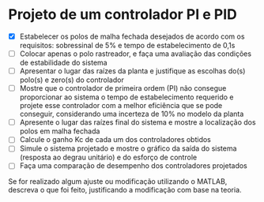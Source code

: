
# Projeto de um controlador PI e PID

- [x] Estabelecer os polos de malha fechada desejados de acordo com os requisitos: sobressinal de 5% e tempo de estabelecimento de 0,1s
- [ ] Colocar apenas o polo rastreador, e faça uma avaliação das condições
de estabilidade do sistema
- [ ] Apresentar o lugar das raízes da planta e justifique as escolhas do(s) polo(s)
e zero(s) do controlador
- [ ] Mostre que o controlador de primeira ordem (PI) não consegue proporcionar ao sistema o tempo de estabelecimento requerido e projete esse controlador com a melhor eficiência que se pode conseguir, considerando uma incerteza de 10% no modelo da planta
- [ ] Apresente o lugar das raízes final do sistema e mostre a localização dos polos em malha fechada
- [ ] Calcule o ganho Kc de cada um dos controladores obtidos
- [ ] Simule o sistema projetado e mostre o gráfico da saída do sistema (resposta ao degrau unitário) e do esforço de controle
- [ ] Faça uma comparação de desempenho dos controladores projetados

Se for realizado algum ajuste ou modificação utilizando o MATLAB, descreva o que foi feito, justificando a modificação com base na teoria. 
